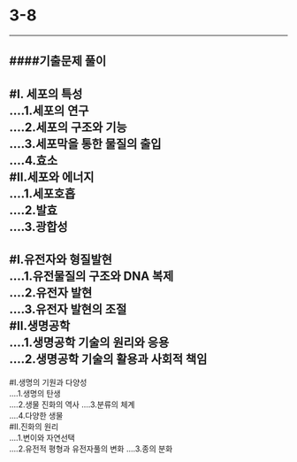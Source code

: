 # 3-8

---
####기출문제 풀이
---
#Ⅰ. 세포의 특성  
....1.세포의 연구     
....2.세포의 구조와 기능     
....3.세포막을 통한 물질의 출입     
....4.효소     
#Ⅱ.세포와 에너지  
....1.세포호흡   
....2.발효  
....3.광합성
---
#Ⅰ.유전자와 형질발현  
....1.유전물질의 구조와 DNA 복제  
....2.유전자 발현  
....3.유전자 발현의 조절  
#Ⅱ.생명공학  
....1.생명공학 기술의 원리와 응용  
....2.생명공학 기술의 활용과 사회적 책임  
---
#Ⅰ.생명의 기원과 다양성  
....1.생명의 탄생  
....2.생물 진화의 역사
....3.분류의 체계  
....4.다양한 생물  
#Ⅱ.진화의 원리  
....1.변이와 자연선택  
....2.유전적 평형과 유전자풀의 변화
....3.종의 분화  
